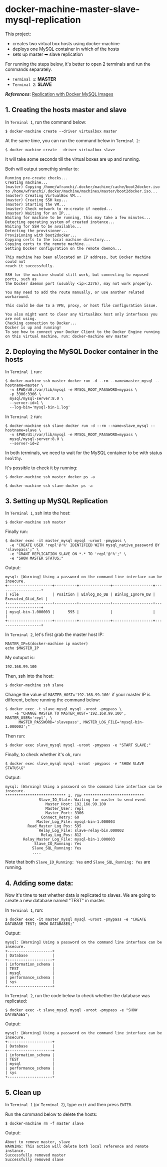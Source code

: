 # docker-machine-master-slave-mysql-replication
This project: 
- creates two virtual box hosts using docker-machine
- deploys one MySQL container in which of the hosts
- sets up master ➡ slave replication

For running the steps below, it's better to open 2 terminals and run the commands separately.
- `Terminal 1`: **MASTER**
- `Terminal 2`: **SLAVE**

***References***: [Replication with Docker MySQL Images](https://github.com/wagnerjfr/mysql-master-slaves-replication-docker)

## 1. Creating the hosts master and slave
In `Terminal 1`, run the command below:
```
$ docker-machine create --driver virtualbox master
```
At the same time, you can run the command below in `Terminal 2`:
```
$ docker-machine create --driver virtualbox slave
```
It will take some seconds till the virtual boxes are up and running.

Both will output somethig similar to:
```console
Running pre-create checks...
Creating machine...
(master) Copying /home/wfranchi/.docker/machine/cache/boot2docker.iso to /home/wfranchi/.docker/machine/machines/master/boot2docker.iso...
(master) Creating VirtualBox VM...
(master) Creating SSH key...
(master) Starting the VM...
(master) Check network to re-create if needed...
(master) Waiting for an IP...
Waiting for machine to be running, this may take a few minutes...
Detecting operating system of created instance...
Waiting for SSH to be available...
Detecting the provisioner...
Provisioning with boot2docker...
Copying certs to the local machine directory...
Copying certs to the remote machine...
Setting Docker configuration on the remote daemon...

This machine has been allocated an IP address, but Docker Machine could not
reach it successfully.

SSH for the machine should still work, but connecting to exposed ports, such as
the Docker daemon port (usually <ip>:2376), may not work properly.

You may need to add the route manually, or use another related workaround.

This could be due to a VPN, proxy, or host file configuration issue.

You also might want to clear any VirtualBox host only interfaces you are not using.
Checking connection to Docker...
Docker is up and running!
To see how to connect your Docker Client to the Docker Engine running on this virtual machine, run: docker-machine env master
```
## 2. Deploying the MySQL Docker container in the hosts
In `Terminal 1` run:
```
$ docker-machine ssh master docker run -d --rm --name=master_mysql --hostname=master \
  -v $PWD/d0:/var/lib/mysql -e MYSQL_ROOT_PASSWORD=mypass \
  -p 3306:3306 \
  mysql/mysql-server:8.0 \
  --server-id=1 \
  --log-bin='mysql-bin-1.log'
```
In `Terminal 2` run:
```
$ docker-machine ssh slave docker run -d --rm --name=slave_mysql --hostname=slave \
  -v $PWD/d1:/var/lib/mysql -e MYSQL_ROOT_PASSWORD=mypass \
  mysql/mysql-server:8.0 \
  --server-id=2
```
In both terminals, we need to wait for the MySQL container to be with status `healthy`.

It's possible to check it by running:
```
$ docker-machine ssh master docker ps -a

$ docker-machine ssh slave docker ps -a
```

## 3. Setting up MySQL Replication
In `Terminal 1`, ssh into the host:
```
$ docker-machine ssh master
```
Finally run:
```
$ docker exec -it master_mysql mysql -uroot -pmypass \
  -e "CREATE USER 'repl'@'%' IDENTIFIED WITH mysql_native_password BY 'slavepass';" \
  -e "GRANT REPLICATION SLAVE ON *.* TO 'repl'@'%';" \
  -e "SHOW MASTER STATUS;"
```
Output:
```console
mysql: [Warning] Using a password on the command line interface can be insecure.
+--------------------+----------+--------------+------------------+-------------------+
| File               | Position | Binlog_Do_DB | Binlog_Ignore_DB | Executed_Gtid_Set |
+--------------------+----------+--------------+------------------+-------------------+
| mysql-bin-1.000003 |      595 |              |                  |                   |
+--------------------+----------+--------------+------------------+-------------------+
```

In `Terminal 2`,  let's first grab the master host IP:
```
MASTER_IP=$(docker-machine ip master)
echo $MASTER_IP
```
My outuput is:
```console
192.168.99.100
```
Then, ssh into the host:
```
$ docker-machine ssh slave
```
Change the value of `MASTER_HOST='192.168.99.100'` if your master IP is different, before running the command below:
```
$ docker exec -t slave_mysql mysql -uroot -pmypass \
    -e "CHANGE MASTER TO MASTER_HOST='192.168.99.100', MASTER_USER='repl', \
      MASTER_PASSWORD='slavepass', MASTER_LOG_FILE='mysql-bin-1.000003';"
```
Then run:
```
$ docker exec slave_mysql mysql -uroot -pmypass -e "START SLAVE;"
```
Finally, to check whether it's ok, run:
```
$ docker exec slave_mysql mysql -uroot -pmypass -e "SHOW SLAVE STATUS\G"
```
Output:
```console
mysql: [Warning] Using a password on the command line interface can be insecure.
*************************** 1. row ***************************
               Slave_IO_State: Waiting for master to send event
                  Master_Host: 192.168.99.100
                  Master_User: repl
                  Master_Port: 3306
                Connect_Retry: 60
              Master_Log_File: mysql-bin-1.000003
          Read_Master_Log_Pos: 595
               Relay_Log_File: slave-relay-bin.000002
                Relay_Log_Pos: 812
        Relay_Master_Log_File: mysql-bin-1.000003
             Slave_IO_Running: Yes
            Slave_SQL_Running: Yes
            ....
```
Note that both `Slave_IO_Running: Yes` and `Slave_SQL_Running: Yes` are running.

## 4. Adding some data:

Now it's time to test whether data is replicated to slaves. We are going to create a new database named "TEST" in master.

In `Terminal 1`, run:
```
$ docker exec -it master_mysql mysql -uroot -pmypass -e "CREATE DATABASE TEST; SHOW DATABASES;"
```
Output:
```console
mysql: [Warning] Using a password on the command line interface can be insecure.
+--------------------+
| Database           |
+--------------------+
| information_schema |
| TEST               |
| mysql              |
| performance_schema |
| sys                |
+--------------------+
```
In `Terminal 2`, run the code below to check whether the database was replicated:
```
$ docker exec -t slave_mysql mysql -uroot -pmypass -e "SHOW DATABASES";
```
Output:
```console
mysql: [Warning] Using a password on the command line interface can be insecure.
+--------------------+
| Database           |
+--------------------+
| information_schema |
| TEST               |
| mysql              |
| performance_schema |
| sys                |
+--------------------+
```
## 5. Clean up
In `Terminal 1` (or `Terminal 2`), type `exit` and then press `ENTER`.

Run the command below to delete the hosts:
```
$ docker-machine rm -f master slave
```
Output:
```console
About to remove master, slave
WARNING: This action will delete both local reference and remote instance.
Successfully removed master
Successfully removed slave
```
